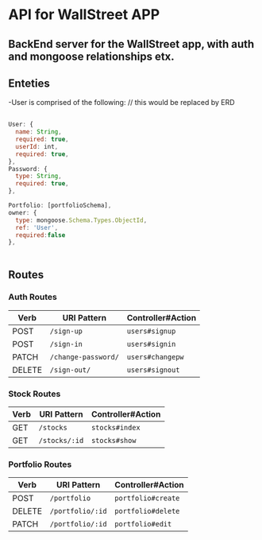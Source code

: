# API for WallStreet APP

## BackEnd server for the WallStreet app, with auth and mongoose relationships etx.

## Enteties

-User is comprised of the following:
// this would be replaced by ERD
```js
	
User: {
  name: String,
  required: true,
  userId: int,
  required: true,
},
Password: {
  type: String,
  required: true,
},

Portfolio: [portfolioSchema],
owner: {
  type: mongoose.Schema.Types.ObjectId,
  ref: 'User',
  required:false
},
	
```

## Routes


### Auth Routes

| Verb   | URI Pattern            | Controller#Action |
|--------|------------------------|-------------------|
| POST   | `/sign-up`             | `users#signup`    |
| POST   | `/sign-in`             | `users#signin`    |
| PATCH  | `/change-password/`    | `users#changepw`  |
| DELETE | `/sign-out/`           | `users#signout`   |


### Stock Routes

| Verb   | URI Pattern            | Controller#Action |
|--------|------------------------|-------------------|
| GET    | `/stocks`              | `stocks#index`    |
| GET    | `/stocks/:id`          | `stocks#show`     |



### Portfolio Routes


| Verb   | URI Pattern            | Controller#Action |
|--------|------------------------|-------------------|
| POST   | `/portfolio`           | `portfolio#create`|
| DELETE | `/portfolio/:id`       | `portfolio#delete`|
| PATCH  | `/portfolio/:id`       | `portfolio#edit`  |